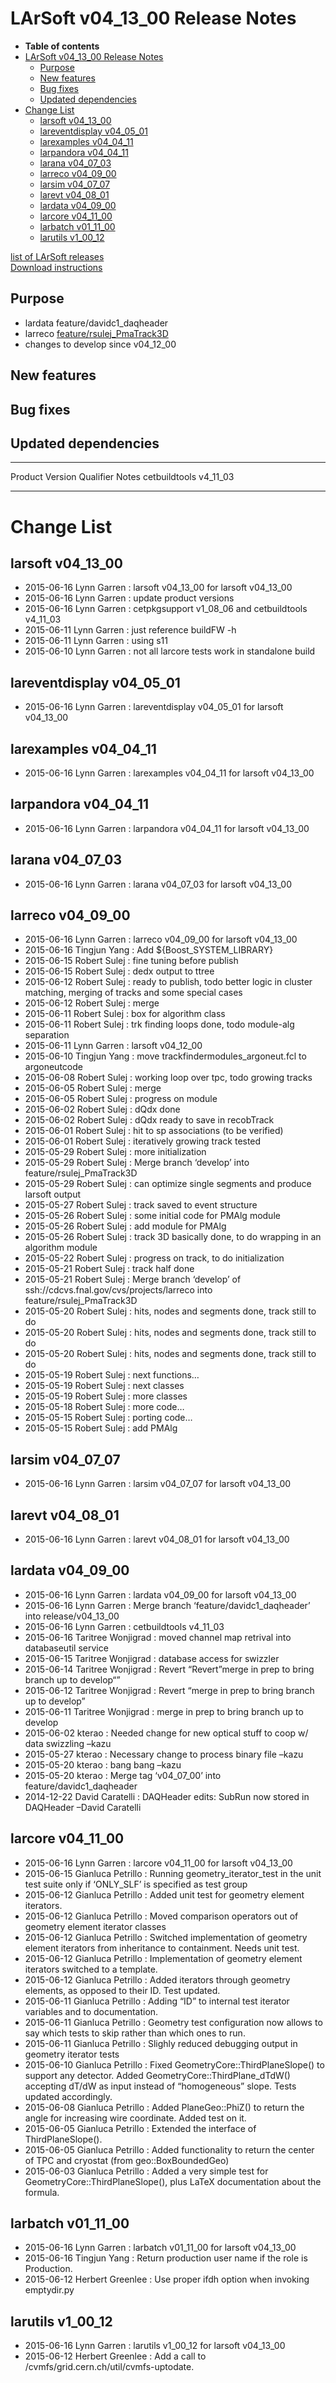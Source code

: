 LArSoft v04\_13\_00 Release Notes
======================================================================

-   **Table of contents**
-   [LArSoft v04\_13\_00 Release Notes](#LArSoft-v04_13_00-Release-Notes)
    -   [Purpose](#Purpose)
    -   [New features](#New-features)
    -   [Bug fixes](#Bug-fixes)
    -   [Updated dependencies](#Updated-dependencies)
-   [Change List](#Change-List)
    -   [larsoft v04\_13\_00](#larsoft-v04_13_00)
    -   [lareventdisplay v04\_05\_01](#lareventdisplay-v04_05_01)
    -   [larexamples v04\_04\_11](#larexamples-v04_04_11)
    -   [larpandora v04\_04\_11](#larpandora-v04_04_11)
    -   [larana v04\_07\_03](#larana-v04_07_03)
    -   [larreco v04\_09\_00](#larreco-v04_09_00)
    -   [larsim v04\_07\_07](#larsim-v04_07_07)
    -   [larevt v04\_08\_01](#larevt-v04_08_01)
    -   [lardata v04\_09\_00](#lardata-v04_09_00)
    -   [larcore v04\_11\_00](#larcore-v04_11_00)
    -   [larbatch v01\_11\_00](#larbatch-v01_11_00)
    -   [larutils v1\_00\_12](#larutils-v1_00_12)

[list of LArSoft releases](LArSoft_release_list)\
[Download instructions](http://scisoft.fnal.gov/scisoft/bundles/larsoft/v04_13_00/larsoft-v04_13_00.html)

Purpose
--------------------

-   lardata feature/davidc1\_daqheader
-   larreco [feature/rsulej\_PmaTrack3D](https://indico.fnal.gov/getFile.py/access?contribId=5&resId=0&materialId=slides&confId=10058)
-   changes to develop since v04\_12\_00

New features
------------------------------

Bug fixes
------------------------

Updated dependencies
----------------------------------------------

  --------------- ------------ ----------- -------
  Product         Version      Qualifier   Notes
  cetbuildtools   v4\_11\_03               
  --------------- ------------ ----------- -------

Change List
============================

larsoft v04\_13\_00
------------------------------------------

-   2015-06-16 Lynn Garren : larsoft v04\_13\_00 for larsoft v04\_13\_00
-   2015-06-16 Lynn Garren : update product versions
-   2015-06-16 Lynn Garren : cetpkgsupport v1\_08\_06 and cetbuildtools v4\_11\_03
-   2015-06-11 Lynn Garren : just reference buildFW -h
-   2015-06-11 Lynn Garren : using s11
-   2015-06-10 Lynn Garren : not all larcore tests work in standalone build

lareventdisplay v04\_05\_01
----------------------------------------------------------

-   2015-06-16 Lynn Garren : lareventdisplay v04\_05\_01 for larsoft v04\_13\_00

larexamples v04\_04\_11
--------------------------------------------------

-   2015-06-16 Lynn Garren : larexamples v04\_04\_11 for larsoft v04\_13\_00

larpandora v04\_04\_11
------------------------------------------------

-   2015-06-16 Lynn Garren : larpandora v04\_04\_11 for larsoft v04\_13\_00

larana v04\_07\_03
----------------------------------------

-   2015-06-16 Lynn Garren : larana v04\_07\_03 for larsoft v04\_13\_00

larreco v04\_09\_00
------------------------------------------

-   2015-06-16 Lynn Garren : larreco v04\_09\_00 for larsoft v04\_13\_00
-   2015-06-16 Tingjun Yang : Add \${Boost\_SYSTEM\_LIBRARY}
-   2015-06-15 Robert Sulej : fine tuning before publish
-   2015-06-15 Robert Sulej : dedx output to ttree
-   2015-06-12 Robert Sulej : ready to publish, todo better logic in cluster matching, merging of tracks and some special cases
-   2015-06-12 Robert Sulej : merge
-   2015-06-11 Robert Sulej : box for algorithm class
-   2015-06-11 Robert Sulej : trk finding loops done, todo module-alg separation
-   2015-06-11 Lynn Garren : larsoft v04\_12\_00
-   2015-06-10 Tingjun Yang : move trackfindermodules\_argoneut.fcl to argoneutcode
-   2015-06-08 Robert Sulej : working loop over tpc, todo growing tracks
-   2015-06-05 Robert Sulej : merge
-   2015-06-05 Robert Sulej : progress on module
-   2015-06-02 Robert Sulej : dQdx done
-   2015-06-02 Robert Sulej : dQdx ready to save in recobTrack
-   2015-06-01 Robert Sulej : hit to sp associations (to be verified)
-   2015-06-01 Robert Sulej : iteratively growing track tested
-   2015-05-29 Robert Sulej : more initialization
-   2015-05-29 Robert Sulej : Merge branch ‘develop’ into feature/rsulej\_PmaTrack3D
-   2015-05-29 Robert Sulej : can optimize single segments and produce larsoft output
-   2015-05-27 Robert Sulej : track saved to event structure
-   2015-05-26 Robert Sulej : some initial code for PMAlg module
-   2015-05-26 Robert Sulej : add module for PMAlg
-   2015-05-26 Robert Sulej : track 3D basically done, to do wrapping in an algorithm module
-   2015-05-22 Robert Sulej : progress on track, to do initialization
-   2015-05-21 Robert Sulej : track half done
-   2015-05-21 Robert Sulej : Merge branch ‘develop’ of ssh://cdcvs.fnal.gov/cvs/projects/larreco into feature/rsulej\_PmaTrack3D
-   2015-05-20 Robert Sulej : hits, nodes and segments done, track still to do
-   2015-05-20 Robert Sulej : hits, nodes and segments done, track still to do
-   2015-05-20 Robert Sulej : hits, nodes and segments done, track still to do
-   2015-05-19 Robert Sulej : next functions…
-   2015-05-19 Robert Sulej : next classes
-   2015-05-19 Robert Sulej : more classes
-   2015-05-18 Robert Sulej : more code…
-   2015-05-15 Robert Sulej : porting code…
-   2015-05-15 Robert Sulej : add PMAlg

larsim v04\_07\_07
----------------------------------------

-   2015-06-16 Lynn Garren : larsim v04\_07\_07 for larsoft v04\_13\_00

larevt v04\_08\_01
----------------------------------------

-   2015-06-16 Lynn Garren : larevt v04\_08\_01 for larsoft v04\_13\_00

lardata v04\_09\_00
------------------------------------------

-   2015-06-16 Lynn Garren : lardata v04\_09\_00 for larsoft v04\_13\_00
-   2015-06-16 Lynn Garren : Merge branch ‘feature/davidc1\_daqheader’ into release/v04\_13\_00
-   2015-06-16 Lynn Garren : cetbuildtools v4\_11\_03
-   2015-06-16 Taritree Wonjigrad : moved channel map retrival into databaseutil service
-   2015-06-15 Taritree Wonjigrad : database access for swizzler
-   2015-06-14 Taritree Wonjigrad : Revert “Revert”merge in prep to bring branch up to develop“”
-   2015-06-12 Taritree Wonjigrad : Revert “merge in prep to bring branch up to develop”
-   2015-06-11 Taritree Wonjigrad : merge in prep to bring branch up to develop
-   2015-06-02 kterao : Needed change for new optical stuff to coop w/ data swizzling –kazu
-   2015-05-27 kterao : Necessary change to process binary file –kazu
-   2015-05-20 kterao : bang bang –kazu
-   2015-05-20 kterao : Merge tag ‘v04\_07\_00’ into feature/davidc1\_daqheader
-   2014-12-22 David Caratelli : DAQHeader edits: SubRun now stored in DAQHeader –David Caratelli

larcore v04\_11\_00
------------------------------------------

-   2015-06-16 Lynn Garren : larcore v04\_11\_00 for larsoft v04\_13\_00
-   2015-06-15 Gianluca Petrillo : Running geometry\_iterator\_test in the unit test suite only if ‘ONLY\_SLF’ is specified as test group
-   2015-06-12 Gianluca Petrillo : Added unit test for geometry element iterators.
-   2015-06-12 Gianluca Petrillo : Moved comparison operators out of geometry element iterator classes
-   2015-06-12 Gianluca Petrillo : Switched implementation of geometry element iterators from inheritance to containment. Needs unit test.
-   2015-06-12 Gianluca Petrillo : Implementation of geometry element iterators switched to a template.
-   2015-06-12 Gianluca Petrillo : Added iterators through geometry elements, as opposed to their ID. Test updated.
-   2015-06-11 Gianluca Petrillo : Adding “ID” to internal test iterator variables and to documentation.
-   2015-06-11 Gianluca Petrillo : Geometry test configuration now allows to say which tests to skip rather than which ones to run.
-   2015-06-11 Gianluca Petrillo : Slighly reduced debugging output in geometry iterator tests
-   2015-06-10 Gianluca Petrillo : Fixed GeometryCore::ThirdPlaneSlope() to support any detector. Added GeometryCore::ThirdPlane\_dTdW() accepting dT/dW as input instead of “homogeneous” slope. Tests updated accordingly.
-   2015-06-08 Gianluca Petrillo : Added PlaneGeo::PhiZ() to return the angle for increasing wire coordinate. Added test on it.
-   2015-06-05 Gianluca Petrillo : Extended the interface of ThirdPlaneSlope().
-   2015-06-05 Gianluca Petrillo : Added functionality to return the center of TPC and cryostat (from geo::BoxBoundedGeo)
-   2015-06-03 Gianluca Petrillo : Added a very simple test for GeometryCore::ThirdPlaneSlope(), plus LaTeX documentation about the formula.

larbatch v01\_11\_00
--------------------------------------------

-   2015-06-16 Lynn Garren : larbatch v01\_11\_00 for larsoft v04\_13\_00
-   2015-06-16 Tingjun Yang : Return production user name if the role is Production.
-   2015-06-12 Herbert Greenlee : Use proper ifdh option when invoking emptydir.py

larutils v1\_00\_12
------------------------------------------

-   2015-06-16 Lynn Garren : larutils v1\_00\_12 for larsoft v04\_13\_00
-   2015-06-12 Herbert Greenlee : Add a call to /cvmfs/grid.cern.ch/util/cvmfs-uptodate.
